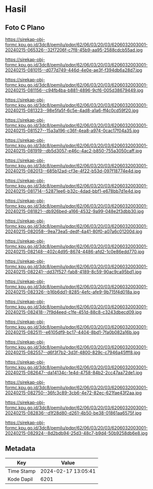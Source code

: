 # Hasil

## Foto C Plano

https://sirekap-obj-formc.kpu.go.id/3dc8/pemilu/pdpr/62/06/03/20/03/6206032003001-20240215-065326--32f7206f-c7f8-45b9-aa95-2588cdcb55ad.jpg

https://sirekap-obj-formc.kpu.go.id/3dc8/pemilu/pdpr/62/06/03/20/03/6206032003001-20240215-081015--d077d749-446d-4e0e-ae3f-f394db6a28d7.jpg

https://sirekap-obj-formc.kpu.go.id/3dc8/pemilu/pdpr/62/06/03/20/03/6206032003001-20240215-081156--c94fb4ba-b881-4896-9cf6-005d38679449.jpg

https://sirekap-obj-formc.kpu.go.id/3dc8/pemilu/pdpr/62/06/03/20/03/6206032003001-20240215-081323--98e5fa5f-6c5e-4ad8-a1a6-ff4c0cd59f20.jpg

https://sirekap-obj-formc.kpu.go.id/3dc8/pemilu/pdpr/62/06/03/20/03/6206032003001-20240215-081527--15a3a196-c36f-4ea8-a974-0cac17f04a35.jpg

https://sirekap-obj-formc.kpu.go.id/3dc8/pemilu/pdpr/62/06/03/20/03/6206032003001-20240215-081919--db5d3057-e46c-4ac2-b850-755a3050caff.jpg

https://sirekap-obj-formc.kpu.go.id/3dc8/pemilu/pdpr/62/06/03/20/03/6206032003001-20240215-082013--685b12ad-cf3e-4f22-b53d-097f18774e4d.jpg

https://sirekap-obj-formc.kpu.go.id/3dc8/pemilu/pdpr/62/06/03/20/03/6206032003001-20240215-081714--52871ee6-b32c-4dad-bbf1-e678bb7d1e4d.jpg

https://sirekap-obj-formc.kpu.go.id/3dc8/pemilu/pdpr/62/06/03/20/03/6206032003001-20240215-081821--db926bed-a166-4532-9a99-048e2f3dbb30.jpg

https://sirekap-obj-formc.kpu.go.id/3dc8/pemilu/pdpr/62/06/03/20/03/6206032003001-20240215-082058--9ea73ea5-dedf-4a41-80f0-a07a6c01200d.jpg

https://sirekap-obj-formc.kpu.go.id/3dc8/pemilu/pdpr/62/06/03/20/03/6206032003001-20240215-082148--402c4d95-8674-4486-afd2-1c0e86edd770.jpg

https://sirekap-obj-formc.kpu.go.id/3dc8/pemilu/pdpr/62/06/03/20/03/6206032003001-20240215-082241--dd37f527-fab8-4189-8c59-90ac9ca95bd1.jpg

https://sirekap-obj-formc.kpu.go.id/3dc8/pemilu/pdpr/62/06/03/20/03/6206032003001-20240215-082326--b16b6dd1-8285-4efc-afe9-9b715f4d018a.jpg

https://sirekap-obj-formc.kpu.go.id/3dc8/pemilu/pdpr/62/06/03/20/03/6206032003001-20240215-082418--7f9d4eed-c1fe-451d-88c8-c3243dbecd09.jpg

https://sirekap-obj-formc.kpu.go.id/3dc8/pemilu/pdpr/62/06/03/20/03/6206032003001-20240215-082511--e6105df9-bc17-4404-8bd1-7fa0b082a16b.jpg

https://sirekap-obj-formc.kpu.go.id/3dc8/pemilu/pdpr/62/06/03/20/03/6206032003001-20240215-082557--d6f3f7b2-3d3f-4800-829c-c7946a45fff8.jpg

https://sirekap-obj-formc.kpu.go.id/3dc8/pemilu/pdpr/62/06/03/20/03/6206032003001-20240215-082647--da14134c-1e4d-4758-84b2-2cc47aa72de1.jpg

https://sirekap-obj-formc.kpu.go.id/3dc8/pemilu/pdpr/62/06/03/20/03/6206032003001-20240215-082750--36fc3c89-3cb6-4e72-82ec-621fae43f2aa.jpg

https://sirekap-obj-formc.kpu.go.id/3dc8/pemilu/pdpr/62/06/03/20/03/6206032003001-20240215-082836--d1f28d80-d261-4b50-be38-01861aa6575f.jpg

https://sirekap-obj-formc.kpu.go.id/3dc8/pemilu/pdpr/62/06/03/20/03/6206032003001-20240215-082924--8d2bdb94-25d3-48c7-b9d4-50b9258db6e8.jpg


## Metadata

| Key        | Value               |
| ---------- | ------------------- |
| Time Stamp | 2024-02-17 13:05:41 |
| Kode Dapil | 6201                |



